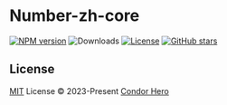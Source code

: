 # Number-zh-core

[![NPM version](https://img.shields.io/npm/v/number-zh-core)](https://www.npmjs.com/package/number-zh-core)
![Downloads](https://img.shields.io/npm/dw/number-zh-core)
[![License](https://img.shields.io/npm/l/number-zh-core)](https://github.com/condorheroblog/number-zh/blob/main/LICENSE)
[![GitHub stars](https://img.shields.io/github/stars/condorheroblog/number-zh)](https://github.com/condorheroblog/number-zh/blob/main/packages/core)

## License

[MIT](https://github.com/condorheroblog/number-zh/blob/main/LICENSE) License © 2023-Present [Condor Hero](https://github.com/condorheroblog)
